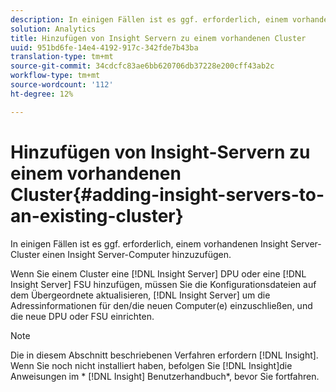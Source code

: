 ```yaml
---
description: In einigen Fällen ist es ggf. erforderlich, einem vorhandenen Insight Server-Cluster einen Insight Server-Computer hinzuzufügen.
solution: Analytics
title: Hinzufügen von Insight Servern zu einem vorhandenen Cluster
uuid: 951bd6fe-14e4-4192-917c-342fde7b43ba
translation-type: tm+mt
source-git-commit: 34cdcfc83ae6bb620706db37228e200cff43ab2c
workflow-type: tm+mt
source-wordcount: '112'
ht-degree: 12%

---
```



# Hinzufügen von Insight-Servern zu einem vorhandenen Cluster{#adding-insight-servers-to-an-existing-cluster}

In einigen Fällen ist es ggf. erforderlich, einem vorhandenen Insight Server-Cluster einen Insight Server-Computer hinzuzufügen.

Wenn Sie einem Cluster eine [!DNL Insight Server] DPU oder eine [!DNL Insight Server] FSU hinzufügen, müssen Sie die Konfigurationsdateien auf dem Übergeordnete aktualisieren, [!DNL Insight Server] um die Adressinformationen für den/die neuen Computer(e) einzuschließen, und die neue DPU oder FSU einrichten.

>[!NOTE]
>
>Die in diesem Abschnitt beschriebenen Verfahren erfordern [!DNL Insight]. Wenn Sie noch nicht installiert haben, befolgen Sie [!DNL Insight]die Anweisungen im * [!DNL Insight] Benutzerhandbuch*, bevor Sie fortfahren.

